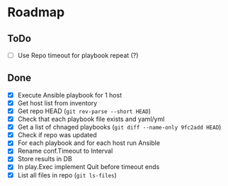 # Roadmap

## ToDo
- [ ] Use Repo timeout for playbook repeat (?)

## Done
- [x] Execute Ansible playbook for 1 host
- [x] Get host list from inventory
- [x] Get repo HEAD (`git rev-parse --short HEAD`)
- [x] Check that each playbook file exists and yaml/yml
- [x] Get a list of chnaged playbooks (`git diff --name-only 9fc2add HEAD`)
- [x] Check if repo was updated
- [x] For each playbook and for each host run Ansible
- [x] Rename conf.Timeout to Interval
- [x] Store results in DB
- [x] In play.Exec implement Quit before timeout ends
- [x] List all files in repo (`git ls-files`)